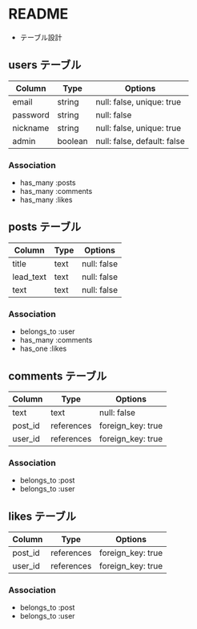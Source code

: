 # README

* テーブル設計

## users テーブル

| Column             | Type    | Options                     |
| ------------------ | ------  | --------------------------- |
| email              | string  | null: false, unique: true   |
| password           | string  | null: false                 |
| nickname           | string  | null: false, unique: true   |
| admin              | boolean | null: false, default: false |

### Association
- has_many :posts
- has_many :comments
- has_many :likes


## posts テーブル

| Column         | Type       | Options             |
| -------------- | ---------- | ------------------- |
| title          | text       | null: false         |
| lead_text      | text       | null: false         |
| text           | text       | null: false         |

### Association
- belongs_to :user
- has_many   :comments
- has_one    :likes


## comments テーブル

| Column        | Type       | Options           |
| ------------- | ---------- | ----------------- |
| text          | text       | null: false       |
| post_id       | references | foreign_key: true |
| user_id       | references | foreign_key: true |

### Association
- belongs_to :post
- belongs_to :user


## likes テーブル

| Column         | Type       | Options           |
| -------------- | ---------- | ----------------- |
| post_id        | references | foreign_key: true |
| user_id        | references | foreign_key: true |

### Association
- belongs_to :post
- belongs_to :user

